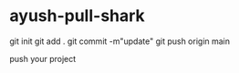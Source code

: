 # ayush-pull-shark

git init
git add .
git commit -m"update"
git push origin main


push your project
